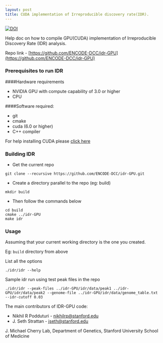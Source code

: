 ```yaml
---
layout: post
title: CUDA implementation of Irreproducible discovery rate(IDR).
---
```


[![DOI](https://zenodo.org/badge/doi/10.5281/zenodo.10909.png)](http://dx.doi.org/10.5281/zenodo.10909)

Help doc on how to compile GPU(CUDA) implementation of Irreproducible Discovery Rate (IDR) analysis.

Repo link - [https://github.com/ENCODE-DCC/idr-GPU](https://github.com/ENCODE-DCC/idr-GPU)

### Prerequisites to run IDR

####Hardware requirements
* NVIDIA GPU with compute capability of 3.0 or higher
* CPU

####Software required:
* git
* cmake
* cuda (6.0 or higher)
* C++ compiler

For help installing CUDA please [click here](http://docs.nvidia.com/cuda/index.html#axzz36o8BHKsT)

### Building IDR

* Get the current repo

```
git clone --recursive https://github.com/ENCODE-DCC/idr-GPU.git
```
* Create a directory parallel to the repo (eg: build)

```
mkdir build
```
* Then follow the commands below 

```
cd build
cmake ../idr-GPU
make idr
```

### Usage

Assuming that your current working directory is the one you created. 

Eg: `build` directory from above

List all the options

 
```
./idr/idr --help
```

Sample idr run using test peak files in the repo

```
./idr/idr --peak-files ../idr-GPU/idr/data/peak1 ../idr-GPU/idr/data/peak2 --genome-file ../idr-GPU/idr/data/genome_table.txt --idr-cutoff 0.03
```

The main contributors of IDR-GPU code:

  * Nikhil R Podduturi  - nikhilrp@stanford.edu
  * J. Seth Strattan    - jseth@stanford.edu
  
J. Michael Cherry Lab, Department of Genetics, Stanford University School of Medicine
